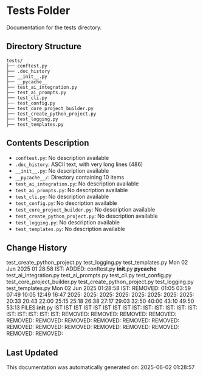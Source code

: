 <!-- filepath: /home/michaelnewham/Projects/create_python_project/tests/aboutthisfolder.md -->
# Tests Folder

Documentation for the tests directory.

## Directory Structure

```
tests/
├── conftest.py
├── .doc_history
├── __init__.py
├── __pycache__
├── test_ai_integration.py
├── test_ai_prompts.py
├── test_cli.py
├── test_config.py
├── test_core_project_builder.py
├── test_create_python_project.py
├── test_logging.py
├── test_templates.py
```

## Contents Description

- `conftest.py`: No description available
- `.doc_history`: ASCII text, with very long lines (486)
- `__init__.py`: No description available
- `__pycache__/`: Directory containing 10 items
- `test_ai_integration.py`: No description available
- `test_ai_prompts.py`: No description available
- `test_cli.py`: No description available
- `test_config.py`: No description available
- `test_core_project_builder.py`: No description available
- `test_create_python_project.py`: No description available
- `test_logging.py`: No description available
- `test_templates.py`: No description available

## Change History

test_create_python_project.py
test_logging.py
test_templates.py
Mon 02 Jun 2025 01:28:58 IST: ADDED: conftest.py __init__.py __pycache__ test_ai_integration.py test_ai_prompts.py test_cli.py test_config.py test_core_project_builder.py test_create_python_project.py test_logging.py test_templates.py 
Mon 02 Jun 2025 01:28:58 IST: REMOVED:                   01:05 03:59 07:49 10:05 12:49 16:47 2025: 2025: 2025: 2025: 2025: 2025: 2025: 2025: 20:33 20:43 22:00 25:15 25:18 26:38 27:17 29:03 32:50 40:00 43:10 49:50 53:13 FILES:__init__.py IST IST IST IST IST IST IST IST IST: IST: IST: IST: IST: IST: IST: IST: IST: IST: IST: REMOVED: REMOVED: REMOVED: REMOVED: REMOVED: REMOVED: REMOVED: REMOVED: REMOVED: REMOVED: REMOVED: REMOVED: REMOVED: REMOVED: REMOVED: REMOVED: REMOVED: REMOVED: 

## Last Updated

This documentation was automatically generated on: 2025-06-02 01:28:57

